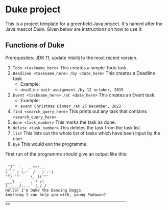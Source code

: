 # Duke project 

This is a project template for a greenfield Java project. It's named after the Java mascot _Duke_. Given below are instructions on how to use it.

## Functions of Duke

Prerequisites: JDK 11, update Intellij to the most recent version.

1. `Todo <taskname_here>` This creates a simple Todo task.
2. `Deadline <taskname_here> /by <date_here>` This creates a Deadline task.
    - Example:
    - `deadline math assignment /by 12 october, 2019`
3. `Event <taskname_here> /at <date_here>` This creates an Event task.
    - Example:
    - `event Christmas Dinner /at 25 December, 2022`
4. `find <search_query_here>` This prints out any task that contains `<search_query_here>`
5. `done <task_number>` This marks the task as done.
6. `delete <task_number>` This deletes the task from the task list.
7. `list` This lists out the whole list of tasks which have been input by the user.
8. `bye` This would exit the programme.

First run of the programme should give an output like this:
   ```
    ___
 __/_  `.  .-"""-.
 \_,` | \-'  /   )`-')
  "") `"`    \  ((`"`
 ___Y  ,    .'7 /|
(_,___/...-` (_/_/ 
Hello! I'm Duke the Dancing Doggo.
Anything I can help you with, young Padawan?
_____________________________________________________
=>
   ```
